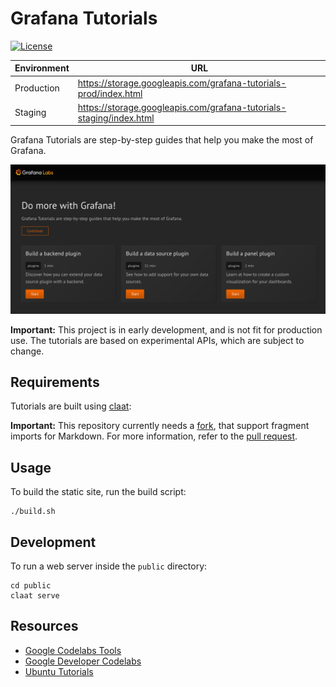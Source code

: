 # Grafana Tutorials

[![License](https://img.shields.io/github/license/grafana/grafana)](LICENSE)

| Environment | URL                                                                 |
| ----------- | ------------------------------------------------------------------- |
| Production  | https://storage.googleapis.com/grafana-tutorials-prod/index.html    |
| Staging     | https://storage.googleapis.com/grafana-tutorials-staging/index.html |

Grafana Tutorials are step-by-step guides that help you make the most of Grafana.

![Screenshot](screenshot.png)

**Important:** This project is in early development, and is not fit for production use. The tutorials are based on experimental APIs, which are subject to change.

## Requirements

Tutorials are built using [claat](https://github.com/googlecodelabs/tools/tree/master/claat):

**Important:** This repository currently needs a [fork](https://github.com/marcusolsson/tools/tree/markdown-import), that support fragment imports for Markdown. For more information, refer to the [pull request](https://github.com/googlecodelabs/tools/pull/375).

## Usage

To build the static site, run the build script:

```
./build.sh
```

## Development

To run a web server inside the `public` directory:

```
cd public
claat serve
```

## Resources

- [Google Codelabs Tools](https://github.com/googlecodelabs/tools)
- [Google Developer Codelabs](https://codelabs.developers.google.com/)
- [Ubuntu Tutorials](https://tutorials.ubuntu.com/)
